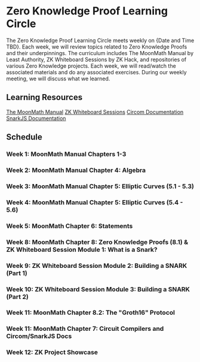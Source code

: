 # Zero Knowledge Proof Learning Circle

The Zero Knowledge Proof Learning Circle meets weekly on {Date and Time TBD}. Each week, we will review topics related to Zero Knowledge Proofs and their underpinnings. The curriculum includes The MoonMath Manual by Least Authority, ZK Whiteboard Sessions by ZK Hack, and repositories of various Zero Knowledge projects. Each week, we will read/watch the associated materials and do any associated exercises. During our weekly meeting, we will discuss what we learned.

## Learning Resources
[The MoonMath Manual](https://github.com/LeastAuthority/moonmath-manual/releases/latest/download/main-moonmath.pdf)
[ZK Whiteboard Sessions](https://zkhack.dev/whiteboard/)
[Circom Documentation](https://docs.circom.io/)
[SnarkJS Documentation](https://github.com/iden3/snarkjs)

## Schedule

### Week 1: MoonMath Manual Chapters 1-3

### Week 2: MoonMath Manual Chapter 4: Algebra

### Week 3: MoonMath Manual Chapter 5: Elliptic Curves (5.1 - 5.3)

### Week 4: MoonMath Manual Chapter 5: Elliptic Curves (5.4 - 5.6)

### Week 5: MoonMath Chapter 6: Statements

### Week 8: MoonMath Chapter 8: Zero Knowledge Proofs (8.1) & ZK Whiteboard Session Module 1: What is a Snark?

### Week 9: ZK Whiteboard Session Module 2: Building a SNARK (Part 1)

### Week 10: ZK Whiteboard Session Module 3: Building a SNARK (Part 2)

### Week 11: MoonMath Chapter 8.2: The "Groth16" Protocol

### Week 11: MoonMath Chapter 7: Circuit Compilers and Circom/SnarkJS Docs

### Week 12: ZK Project Showcase
